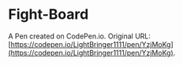 # Fight-Board

A Pen created on CodePen.io. Original URL: [https://codepen.io/LightBringer1111/pen/YzjMoKg](https://codepen.io/LightBringer1111/pen/YzjMoKg).


